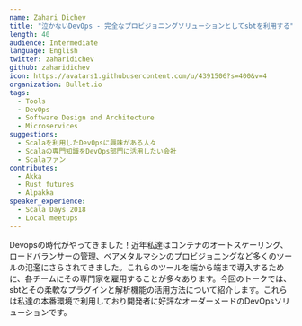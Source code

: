 ```yaml
---
name: Zahari Dichev
title: "泣かないDevOps - 完全なプロビジョニングソリューションとしてsbtを利用する"
length: 40
audience: Intermediate
language: English
twitter: zaharidichev
github: zaharidichev
icon: https://avatars1.githubusercontent.com/u/4391506?s=400&v=4
organization: Bullet.io
tags:
  - Tools
  - DevOps
  - Software Design and Architecture
  - Microservices
suggestions:
  - Scalaを利用したDevOpsに興味がある人々
  - Scalaの専門知識をDevOps部門に活用したい会社
  - Scalaファン
contributes:
  - Akka
  - Rust futures
  - Alpakka
speaker_experience:
  - Scala Days 2018
  - Local meetups
---
```

Devopsの時代がやってきました！近年私達はコンテナのオートスケーリング、ロードバランサーの管理、ベアメタルマシンのプロビジョニングなど多くのツールの氾濫にさらされてきました。これらのツールを端から端まで導入するために、各チームにその専門家を雇用することが多々あります。今回のトークでは、sbtとその柔軟なプラグインと解析機能の活用方法について紹介します。これらは私達の本番環境で利用しており開発者に好評なオーダーメードのDevOpsソリューションです。
